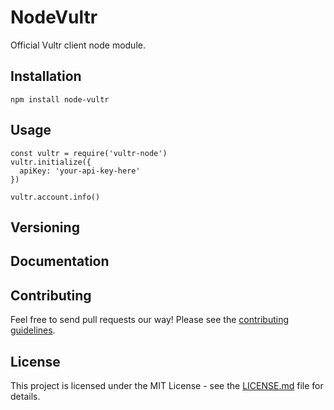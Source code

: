 # NodeVultr

Official Vultr client node module.

## Installation

`npm install node-vultr`

## Usage

```
const vultr = require('vultr-node')
vultr.initialize({
  apiKey: 'your-api-key-here'
})

vultr.account.info()
```

## Versioning

## Documentation

## Contributing

Feel free to send pull requests our way! Please see the [contributing guidelines](CONTRIBUTING.md).

## License

This project is licensed under the MIT License - see the [LICENSE.md](LICENSE) file for details.
